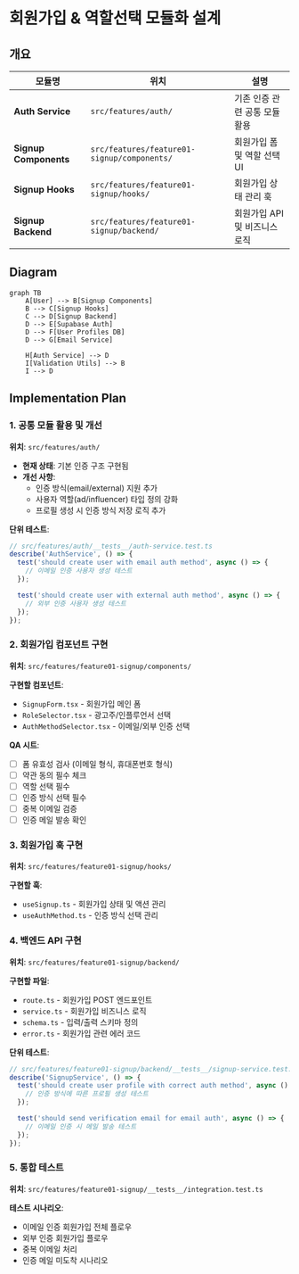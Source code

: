 # 회원가입 & 역할선택 모듈화 설계

## 개요

| 모듈명 | 위치 | 설명 |
|--------|------|------|
| **Auth Service** | `src/features/auth/` | 기존 인증 관련 공통 모듈 활용 |
| **Signup Components** | `src/features/feature01-signup/components/` | 회원가입 폼 및 역할 선택 UI |
| **Signup Hooks** | `src/features/feature01-signup/hooks/` | 회원가입 상태 관리 훅 |
| **Signup Backend** | `src/features/feature01-signup/backend/` | 회원가입 API 및 비즈니스 로직 |

## Diagram

```mermaid
graph TB
    A[User] --> B[Signup Components]
    B --> C[Signup Hooks]
    C --> D[Signup Backend]
    D --> E[Supabase Auth]
    D --> F[User Profiles DB]
    D --> G[Email Service]

    H[Auth Service] --> D
    I[Validation Utils] --> B
    I --> D
```

## Implementation Plan

### 1. 공통 모듈 활용 및 개선
**위치**: `src/features/auth/`

- **현재 상태**: 기본 인증 구조 구현됨
- **개선 사항**:
  - 인증 방식(email/external) 지원 추가
  - 사용자 역할(ad/influencer) 타입 정의 강화
  - 프로필 생성 시 인증 방식 저장 로직 추가

**단위 테스트**:
```typescript
// src/features/auth/__tests__/auth-service.test.ts
describe('AuthService', () => {
  test('should create user with email auth method', async () => {
    // 이메일 인증 사용자 생성 테스트
  });

  test('should create user with external auth method', async () => {
    // 외부 인증 사용자 생성 테스트
  });
});
```

### 2. 회원가입 컴포넌트 구현
**위치**: `src/features/feature01-signup/components/`

**구현할 컴포넌트**:
- `SignupForm.tsx` - 회원가입 메인 폼
- `RoleSelector.tsx` - 광고주/인플루언서 선택
- `AuthMethodSelector.tsx` - 이메일/외부 인증 선택

**QA 시트**:
- [ ] 폼 유효성 검사 (이메일 형식, 휴대폰번호 형식)
- [ ] 약관 동의 필수 체크
- [ ] 역할 선택 필수
- [ ] 인증 방식 선택 필수
- [ ] 중복 이메일 검증
- [ ] 인증 메일 발송 확인

### 3. 회원가입 훅 구현
**위치**: `src/features/feature01-signup/hooks/`

**구현할 훅**:
- `useSignup.ts` - 회원가입 상태 및 액션 관리
- `useAuthMethod.ts` - 인증 방식 선택 관리

### 4. 백엔드 API 구현
**위치**: `src/features/feature01-signup/backend/`

**구현할 파일**:
- `route.ts` - 회원가입 POST 엔드포인트
- `service.ts` - 회원가입 비즈니스 로직
- `schema.ts` - 입력/출력 스키마 정의
- `error.ts` - 회원가입 관련 에러 코드

**단위 테스트**:
```typescript
// src/features/feature01-signup/backend/__tests__/signup-service.test.ts
describe('SignupService', () => {
  test('should create user profile with correct auth method', async () => {
    // 인증 방식에 따른 프로필 생성 테스트
  });

  test('should send verification email for email auth', async () => {
    // 이메일 인증 시 메일 발송 테스트
  });
});
```

### 5. 통합 테스트
**위치**: `src/features/feature01-signup/__tests__/integration.test.ts`

**테스트 시나리오**:
- 이메일 인증 회원가입 전체 플로우
- 외부 인증 회원가입 플로우
- 중복 이메일 처리
- 인증 메일 미도착 시나리오
